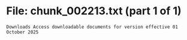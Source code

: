 ﻿# File: chunk_002213.txt (part 1 of 1)
```
Downloads Access downloadable documents for version effective 01 October 2025
```

